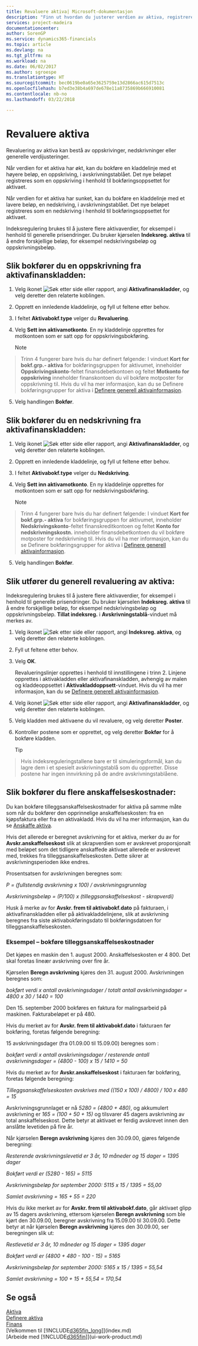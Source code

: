 ```yaml
---
title: Revaluere aktiva| Microsoft-dokumentasjon
description: "Finn ut hvordan du justerer verdien av aktiva, registrerer nye beløp som en nedskrivning eller oppskrivning, og bokfører flere anskaffelseskostnader."
services: project-madeira
documentationcenter: 
author: SorenGP
ms.service: dynamics365-financials
ms.topic: article
ms.devlang: na
ms.tgt_pltfrm: na
ms.workload: na
ms.date: 06/02/2017
ms.author: sgroespe
ms.translationtype: HT
ms.sourcegitcommit: bec0619be0a65e3625759e13d2866ac615d7513c
ms.openlocfilehash: b7ed3e38b4a697de678e11a8735869b666910081
ms.contentlocale: nb-no
ms.lasthandoff: 03/22/2018

---
```

# <a name="revalue-fixed-assets"></a>Revaluere aktiva
Revaluering av aktiva kan bestå av oppskrivinger, nedskrivninger eller generelle verdijusteringer.

Når verdien for et aktiva har økt, kan du bokføre en kladdelinje med et høyere beløp, en oppskriving, i avskrivningstablået. Det nye beløpet registreres som en oppskriving i henhold til bokføringsoppsettet for aktivaet.

Når verdien for et aktiva har sunket, kan du bokføre en kladdelinje med et lavere beløp, en nedskriving, i avskrivningstablået. Det nye beløpet registreres som en nedskriving i henhold til bokføringsoppsettet for aktivaet.

Indeksregulering brukes til å justere flere aktivaverdier, for eksempel i henhold til generelle prisendringer. Du bruker kjørselen **Indeksreg. aktiva** til å endre forskjellige beløp, for eksempel nedskrivingsbeløp og oppskrivningsbeløp.

## <a name="to-post-an-appreciation-from-the-fixed-asset-gl-journal"></a>Slik bokfører du en oppskrivning fra aktivafinanskladden:
1. Velg ikonet ![Søk etter side eller rapport](media/ui-search/search_small.png "Søk etter side eller rapport"), angi **Aktivafinanskladder**, og velg deretter den relaterte koblingen.  
2. Opprett en innledende kladdelinje, og fyll ut feltene etter behov.
3. I feltet **Aktivabokf.type** velger du **Revaluering**.
4. Velg **Sett inn aktivamotkonto**. En ny kladdelinje opprettes for motkontoen som er satt opp for oppskrivingsbokføring.

    > [!NOTE]  
>   Trinn 4 fungerer bare hvis du har definert følgende: I vinduet **Kort for bokf.grp.- aktiva** for bokføringsgruppen for aktivumet, inneholder **Oppskrivingskonto**-feltet finansdebetkontoen og feltet **Motkonto for oppskriving** inneholder finanskontoen du vil bokføre motposter for oppskrivning til. Hvis du vil ha mer informasjon, kan du se Definere bokføringsgrupper for aktiva i [Definere generell aktivainformasjon](fa-how-setup-general.md).  
5. Velg handlingen **Bokfør**.

## <a name="to-post-a-write-down-from-the-fixed-asset-gl-journal"></a>Slik bokfører du en nedskrivning fra aktivafinanskladden:
1. Velg ikonet ![Søk etter side eller rapport](media/ui-search/search_small.png "Søk etter side eller rapport"), angi **Aktivafinanskladder**, og velg deretter den relaterte koblingen.  
2. Opprett en innledende kladdelinje, og fyll ut feltene etter behov.
3. I feltet **Aktivabokf.type** velger du **Nedskriving**.
4. Velg **Sett inn aktivamotkonto**. En ny kladdelinje opprettes for motkontoen som er satt opp for nedskrivingsbokføring.

    > [!NOTE]  
>   Trinn 4 fungerer bare hvis du har definert følgende: I vinduet **Kort for bokf.grp.- aktiva** for bokføringsgruppen for aktivumet, inneholder **Nedskrivingskonto**-feltet finanskreditkontoen og feltet **Konto for nedskrivningskostn.** inneholder finansdebetkontoen du vil bokføre motposter for nedskrivning til. Hvis du vil ha mer informasjon, kan du se Definere bokføringsgrupper for aktiva i [Definere generell aktivainformasjon](fa-how-setup-general.md).
5. Velg handlingen **Bokfør**.

## <a name="to-perform-general-revaluation-of-fixed-assets"></a>Slik utfører du generell revaluering av aktiva:
Indeksregulering brukes til å justere flere aktivaverdier, for eksempel i henhold til generelle prisendringer. Du bruker kjørselen **Indeksreg. aktiva** til å endre forskjellige beløp, for eksempel nedskrivingsbeløp og oppskrivningsbeløp. **Tillat indeksreg.** i **Avskrivningstablå**-vinduet må merkes av.

1. Velg ikonet ![Søk etter side eller rapport](media/ui-search/search_small.png "Søk etter side eller rapport"), angi **Indeksreg. aktiva**, og velg deretter den relaterte koblingen.  
2. Fyll ut feltene etter behov.
3. Velg **OK**.

    Revalueringslinjer opprettes i henhold til innstillingene i trinn 2. Linjene opprettes i aktivakladden eller aktivafinanskladden, avhengig av malen og kladdeoppsettet i **Aktivakladdoppsett**-vinduet. Hvis du vil ha mer informasjon, kan du se [Definere generell aktivainformasjon](fa-how-setup-general.md).
4. Velg ikonet ![Søk etter side eller rapport](media/ui-search/search_small.png "Søk etter side eller rapport"), angi **Aktivafinanskladder**, og velg deretter den relaterte koblingen.  
5. Velg kladden med aktivaene du vil revaluere, og velg deretter **Poster**.  
6. Kontroller postene som er opprettet, og velg deretter **Bokfør** for å bokføre kladden.

    > [!TIP]  
>   Hvis indeksreguleringstallene bare er til simuleringsformål, kan du lagre dem i et spesielt avskrivningstablå som du oppretter. Disse postene har ingen innvirkning på de andre avskrivningstablåene.

   ## <a name="to-post-additional-acquisition-costs"></a>Slik bokfører du flere anskaffelseskostnader:
   Du kan bokføre tilleggsanskaffelseskostnader for aktiva på samme måte som når du bokfører den opprinnelige anskaffelseskosten: fra en kjøpsfaktura eller fra en aktivakladd. Hvis du vil ha mer informasjon, kan du se [Anskaffe aktiva](fa-how-acquire.md).  

Hvis det allerede er beregnet avskrivning for et aktiva, merker du av for **Avskr.anskaffelseskost** slik at skrapverdien som er avskrevet proporsjonalt med beløpet som det tidligere anskaffede aktivaet allerede er avskrevet med, trekkes fra tilleggsanskaffelseskosten. Dette sikrer at avskrivningsperioden ikke endres.  

Prosentsatsen for avskrivningen beregnes som:  

*P = (fullstendig avskrivning x 100) / avskrivningsgrunnlag*

*Avskrivningsbeløp = (P/100) x (tilleggsanskaffelseskost - skrapverdi)*  

Husk å merke av for **Avskr. frem til aktivabokf.dato** på fakturaen, i aktivafinanskladden eller på aktivakladdelinjene, slik at avskrivning beregnes fra siste aktivabokføringsdato til bokføringsdatoen for tilleggsanskaffelseskosten.

### <a name="example---posting-additional-acquisition-costs"></a>Eksempel – bokføre tilleggsanskaffelseskostnader
Det kjøpes en maskin den 1. august 2000. Anskaffelseskosten er 4 800. Det skal foretas lineær avskrivning over fire år.

Kjørselen **Beregn avskrivning** kjøres den 31. august 2000. Avskrivningen beregnes som:

*bokført verdi x antall avskrivningsdager / totalt antall avskrivningsdager = 4800 x 30 / 1440 = 100*  

Den 15. september 2000 bokføres en faktura for malingsarbeid på maskinen. Fakturabeløpet er på 480.

Hvis du merket av for **Avskr. frem til aktivabokf.dato** i fakturaen før bokføring, foretas følgende beregning:  

15 avskrivningsdager (fra 01.09.00 til 15.09.00) beregnes som :

*bokført verdi x antall avskrivningsdager / resterende antall avskrivningsdager = (4800 - 100) x 15 / 1410 = 50*

Hvis du merket av for **Avskr.anskaffelseskost** i fakturaen før bokføring, foretas følgende beregning:  

*Tilleggsanskaffelseskosten avskrives med ((150 x 100) / 4800) / 100 x 480 = 15*

Avskrivningsgrunnlaget er nå *5280 = (4800 + 480)*, og akkumulert avskrivning er *165 = (100 + 50 + 15)* og tilsvarer 45 dagers avskrivning av total anskaffelseskost. Dette betyr at aktivaet er ferdig avskrevet innen den anslåtte levetiden på fire år.  

Når kjørselen **Beregn avskrivning** kjøres den 30.09.00, gjøres følgende beregning:  

*Resterende avskrivningslevetid er 3 år, 10 måneder og 15 dager = 1395 dager*  

*Bokført verdi er (5280 - 165) = 5115*  

*Avskrivningsbeløp for september 2000: 5115 x 15 / 1395 = 55,00*  

*Samlet avskrivning = 165 + 55 = 220*  

Hvis du ikke merket av for **Avskr. frem til aktivabokf.dato**, går aktivaet glipp av 15 dagers avskrivning, ettersom kjørselen **Beregn avskrivning** som ble kjørt den 30.09.00, beregner avskrivning fra 15.09.00 til 30.09.00. Dette betyr at når kjørselen **Beregn avskrivning** kjøres den 30.09.00, ser beregningen slik ut:  

*Restlevetid er 3 år, 10 måneder og 15 dager = 1395 dager*  

*Bokført verdi er (4800 + 480 - 100 - 15) = 5165*

*Avskrivningsbeløp for september 2000: 5165 x 15 / 1395 = 55,54*  

*Samlet avskrivning = 100 + 15 + 55,54 = 170,54*

## <a name="see-also"></a>Se også
[Aktiva](fa-manage.md)  
[Definere aktiva](fa-setup.md)  
[Finans](finance.md)  
[Velkommen til [!INCLUDE[d365fin_long](includes/d365fin_long_md.md)]](index.md)  
[Arbeide med [!INCLUDE[d365fin](includes/d365fin_md.md)]](ui-work-product.md)

